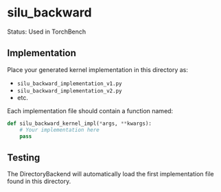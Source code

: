 # silu_backward

Status: Used in TorchBench

## Implementation

Place your generated kernel implementation in this directory as:
- `silu_backward_implementation_v1.py`
- `silu_backward_implementation_v2.py`
- etc.

Each implementation file should contain a function named:
```python
def silu_backward_kernel_impl(*args, **kwargs):
    # Your implementation here
    pass
```

## Testing

The DirectoryBackend will automatically load the first implementation file found in this directory.
